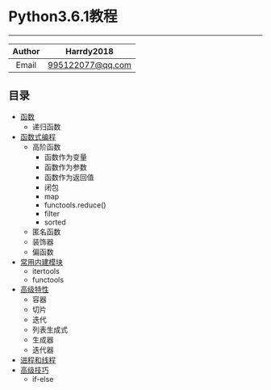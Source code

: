 # Python3.6.1教程
***
|Author|Harrdy2018|
|:----------------:|:----------------:|
|Email|995122077@qq.com|
## 目录
* [函数](https://github.com/Harrdy2018/Interview-Questions-Set/blob/master/Functions.md)
    * 递归函数
* [函数式编程](https://github.com/Harrdy2018/Interview-Questions-Set/blob/master/Functional%20Programming.md)
  * 高阶函数
    * 函数作为变量
    * 函数作为参数
    * 函数作为返回值
    * 闭包
    * map
    * functools.reduce()
    * filter
    * sorted
  * 匿名函数
  * 装饰器
  * 偏函数
* [常用内建模块](https://github.com/Harrdy2018/Interview-Questions-Set/blob/master/Intrinsic%20Modules.md)
  * itertools
  * functools
* [高级特性](https://github.com/Harrdy2018/Interview-Questions-Set/blob/master/Advanced%20Features.md)
  * 容器
  * 切片
  * 迭代
  * 列表生成式
  * 生成器
  * 迭代器
* [进程和线程](https://github.com/Harrdy2018/Interview-Questions-Set/blob/master/Process%20and%20Thread.md)
* [高级技巧](https://github.com/Harrdy2018/Interview-Questions-Set/blob/master/Advanced%20Skills.md)
    * if-else
